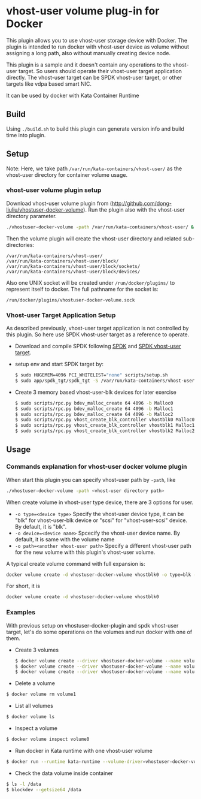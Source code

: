 # vhost-user volume plug-in for Docker

This plugin allows you to use vhost-user storage device with Docker. The plugin is intended to run docker with vhost-user device as volume without assigning a long path, also without manually creating device node.

This plugin is a sample and it doesn't contain any operations to the vhost-user target. So users should operate their vhost-user target application directly. The vhost-user target can be SPDK vhost-user target, or other targets like vdpa based smart NIC.

It can be used by docker with Kata Container Runtime

## Build

Using `./build.sh` to build this plugin can generate version info and build time into plugin.

## Setup

Note: Here, we take path `/var/run/kata-containers/vhost-user/` as the vhost-user directory for container volume usage.

### vhost-user volume plugin setup

Download vhost-user volume plugin from (http://github.com/dong-liuliu/vhostuser-docker-volume).
Run the plugin also with the vhost-user directory parameter.

```bash
./vhostuser-docker-volume -path /var/run/kata-containers/vhost-user/ &
```

Then the volume plugin will create the vhost-user directory and related sub-directories:

```
/var/run/kata-containers/vhost-user/
/var/run/kata-containers/vhost-user/block/
/var/run/kata-containers/vhost-user/block/sockets/
/var/run/kata-containers/vhost-user/block/devices/
```

Also one UNIX socket will be created under `/run/docker/plugins/` to represent itself to docker. The full pathname for the socket is:

```
/run/docker/plugins/vhostuser-docker-volume.sock
```

### Vhost-user Target Application Setup

As described previously, vhost-user target application is not controlled by this plugin. So here use SPDK vhost-user target as a reference to operate.

- Download and compile SPDK following [SPDK](https://spdk.io) and [SPDK vhost-user target](https://spdk.io/doc/vhost.html).

- setup env and start SPDK target by:
  
  ```bash
  $ sudo HUGEMEM=4096 PCI_WHITELIST="none" scripts/setup.sh
  $ sudo app/spdk_tgt/spdk_tgt -S /var/run/kata-containers/vhost-user/block/sockets/ &
  ```

- Create 3 memory based vhost-user-blk devices for later exercise
  
  ```bash
  $ sudo scripts/rpc.py bdev_malloc_create 64 4096 -b Malloc0
  $ sudo scripts/rpc.py bdev_malloc_create 64 4096 -b Malloc1
  $ sudo scripts/rpc.py bdev_malloc_create 64 4096 -b Malloc2
  $ sudo scripts/rpc.py vhost_create_blk_controller vhostblk0 Malloc0
  $ sudo scripts/rpc.py vhost_create_blk_controller vhostblk1 Malloc1
  $ sudo scripts/rpc.py vhost_create_blk_controller vhostblk2 Malloc2
  ```

## Usage

### Commands explanation for vhost-user docker volume plugin

When start this plugin you can specify vhost-user path by `-path`, like

```bash
./vhostuser-docker-volume -path <vhost-user directory path>
```

When create volume in vhost-user type device, there are 3 options for user.

- `-o type=<device type>`
  Specify the vhost-user device type, it can be "blk" for vhost-user-blk device or "scsi" for "vhost-user-scsi" device. By default, it is "blk".
- `-o device=<device name>`
  Spcecify the vhost-user device name. By default, it is same with the volume name
- `-o path=<another vhost-user path>`
  Specify a different vhost-user path for the new volume with this plugin's vhost-user volume.

A typical create volume command with full expansion is:

```bash
docker volume create -d vhostuser-docker-volume vhostblk0 -o type=blk -o device=vhostblk0 -o path=/var/run/kata-containers/vhost-user
```

For short, it is

```bash
docker volume create -d vhostuser-docker-volume vhostblk0
```

### Examples

With previous setup on vhostuser-docker-plugin and spdk vhost-user target, let's do some operations on the volumes and run docker with one of them.

- Create 3 volumes
  
  ```bash
  $ docker volume create --driver vhostuser-docker-volume --name volume0 --opt device=vhostblk0 --opt type=blk
  $ docker volume create --driver vhostuser-docker-volume --name volume1 --opt device=vhostblk1 --opt type=blk
  $ docker volume create --driver vhostuser-docker-volume --name volume2 --opt device=vhostblk2 --opt type=blk
  ```

- Delete a volume

```bash
$ docker volume rm volume1
```

- List all volumes

```bash
$ docker volume ls
```

- Inspect a volume

```bash
$ docker volume inspect volume0
```

- Run docker in Kata runtime with one vhost-user volume

```bash
$ docker run --runtime kata-runtime --volume-driver=vhostuser-docker-volume -v volume0:/data -ti busybox sh
```
- Check the data volume inside container

```bash
$ ls -l /data
$ blockdev --getsize64 /data
```